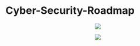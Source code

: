 # Cyber-Security-Roadmap
<p align="center"><a href="https://github.com/J3y-Z3r0"><img src="https://www.sportsingapore.gov.sg/-/media/SSC/Corporate/Images/Newsroom/Announcements/ActiveSG-Cyber-Security-Banner-1110x360px-d1-250122.ashx"></a></p>


<p align="center">
  <a href="https://github.com/J3y-Z3r0"><img src="https://readme-typing-svg.herokuapp.com?size=25&color=0EF711&center=true&lines=Plz+Wait%2C+Update+Soon..."></a>
</p>
